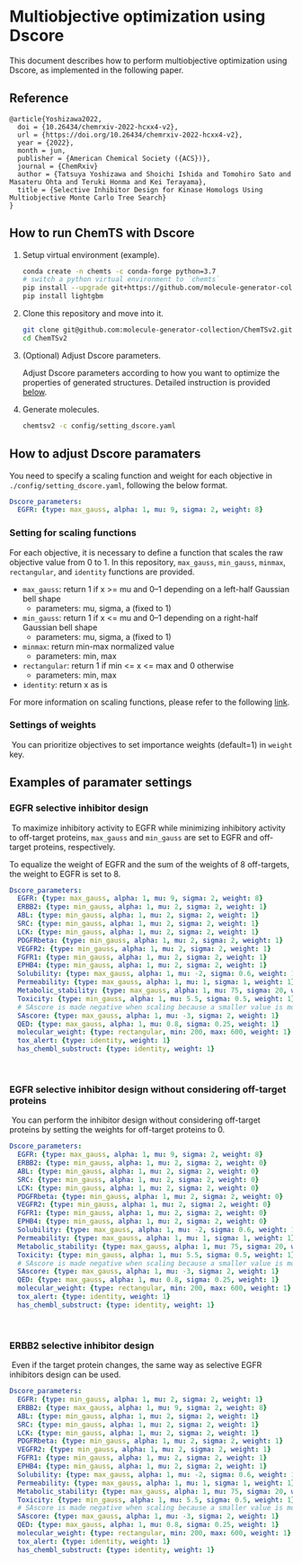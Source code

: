 # Multiobjective optimization using Dscore

This document describes how to perform multiobjective optimization using Dscore, as implemented in the following paper.

## Reference

```
@article{Yoshizawa2022,
  doi = {10.26434/chemrxiv-2022-hcxx4-v2},
  url = {https://doi.org/10.26434/chemrxiv-2022-hcxx4-v2},
  year = {2022},
  month = jun,
  publisher = {American Chemical Society ({ACS})},
  journal = {ChemRxiv}
  author = {Tatsuya Yoshizawa and Shoichi Ishida and Tomohiro Sato and Masateru Ohta and Teruki Honma and Kei Terayama},
  title = {Selective Inhibitor Design for Kinase Homologs Using Multiobjective Monte Carlo Tree Search}
}
```

## How to run ChemTS with Dscore

1. Setup virtual environment (example).

    ```bash
    conda create -n chemts -c conda-forge python=3.7
    # switch a python virtual environment to `chemts`
    pip install --upgrade git+https://github.com/molecule-generator-collection/ChemTSv2.git
    pip install lightgbm
    ```

2. Clone this repository and move into it.

    ```bash
    git clone git@github.com:molecule-generator-collection/ChemTSv2.git
    cd ChemTSv2
    ```

3. (Optional) Adjust Dscore parameters.

   Adjust Dscore parameters according to how you want to optimize the properties of generated structures. Detailed instruction is provided [below](#How-to-adjust-Dscore-paramaters).
​
4. Generate molecules.

    ```bash
    chemtsv2 -c config/setting_dscore.yaml
    ```

## How to adjust Dscore paramaters

You need to specify a scaling function and weight for each objective in `./config/setting_dscore.yaml`, following the below format.

  ```yaml
  Dscore_parameters:
    EGFR: {type: max_gauss, alpha: 1, mu: 9, sigma: 2, weight: 8}
  ```

### Setting for scaling functions

For each objective, it is necessary to define a function that scales the raw objective value from 0 to 1.
In this repository, `max_gauss`, `min_gauss`, `minmax`, `rectangular`, and `identity` functions are provided.

- `max_gauss`: return 1 if x >= mu and 0–1 depending on a left-half Gaussian bell shape
  - parameters: mu, sigma, a (fixed to 1)
- `min_gauss`: return 1 if x <= mu and 0–1 depending on a right-half Gaussian bell shape
  - parameters: mu, sigma, a (fixed to 1)
- `minmax`: return min-max normalized value
  - parameters: min, max
- `rectangular`: return 1 if min <= x <= max and 0 otherwise
  - parameters: min, max
- `identity`: return x as is

For more information on scaling functions, please refer to the following [link](../chemtsv2/misc/README.md).

### Settings of weights
​
You can prioritize objectives to set importance weights (default=1) in `weight` key.
​

## Examples of paramater settings

### EGFR selective inhibitor design
​
To maximize inhibitory activity to EGFR while minimizing inhibitory activity to off-target proteins, `max_gauss` and `min_gauss` are set to EGFR and off-target proteins, respectively.

To equalize the weight of EGFR and ​the sum of the weights of 8 off-targets, the weight to EGFR is set to 8.
​
```yaml
Dscore_parameters:
  EGFR: {type: max_gauss, alpha: 1, mu: 9, sigma: 2, weight: 8}
  ERBB2: {type: min_gauss, alpha: 1, mu: 2, sigma: 2, weight: 1}
  ABL: {type: min_gauss, alpha: 1, mu: 2, sigma: 2, weight: 1}
  SRC: {type: min_gauss, alpha: 1, mu: 2, sigma: 2, weight: 1}
  LCK: {type: min_gauss, alpha: 1, mu: 2, sigma: 2, weight: 1}
  PDGFRbeta: {type: min_gauss, alpha: 1, mu: 2, sigma: 2, weight: 1}
  VEGFR2: {type: min_gauss, alpha: 1, mu: 2, sigma: 2, weight: 1}
  FGFR1: {type: min_gauss, alpha: 1, mu: 2, sigma: 2, weight: 1}
  EPHB4: {type: min_gauss, alpha: 1, mu: 2, sigma: 2, weight: 1}
  Solubility: {type: max_gauss, alpha: 1, mu: -2, sigma: 0.6, weight: 1}
  Permeability: {type: max_gauss, alpha: 1, mu: 1, sigma: 1, weight: 1}
  Metabolic_stability: {type: max_gauss, alpha: 1, mu: 75, sigma: 20, weight: 1}
  Toxicity: {type: min_gauss, alpha: 1, mu: 5.5, sigma: 0.5, weight: 1}
  # SAscore is made negative when scaling because a smaller value is more desirable.
  SAscore: {type: max_gauss, alpha: 1, mu: -3, sigma: 2, weight: 1}
  QED: {type: max_gauss, alpha: 1, mu: 0.8, sigma: 0.25, weight: 1}
  molecular_weight: {type: rectangular, min: 200, max: 600, weight: 1}
  tox_alert: {type: identity, weight: 1}
  has_chembl_substruct: {type: identity, weight: 1}
```
​
### EGFR selective inhibitor design without considering off-target proteins
​
You can perform the inhibitor design without considering off-target proteins by setting the weights for off-target proteins to 0.
​
```yaml
Dscore_parameters:
  EGFR: {type: max_gauss, alpha: 1, mu: 9, sigma: 2, weight: 8}
  ERBB2: {type: min_gauss, alpha: 1, mu: 2, sigma: 2, weight: 0}
  ABL: {type: min_gauss, alpha: 1, mu: 2, sigma: 2, weight: 0}
  SRC: {type: min_gauss, alpha: 1, mu: 2, sigma: 2, weight: 0}
  LCK: {type: min_gauss, alpha: 1, mu: 2, sigma: 2, weight: 0}
  PDGFRbeta: {type: min_gauss, alpha: 1, mu: 2, sigma: 2, weight: 0}
  VEGFR2: {type: min_gauss, alpha: 1, mu: 2, sigma: 2, weight: 0}
  FGFR1: {type: min_gauss, alpha: 1, mu: 2, sigma: 2, weight: 0}
  EPHB4: {type: min_gauss, alpha: 1, mu: 2, sigma: 2, weight: 0}
  Solubility: {type: max_gauss, alpha: 1, mu: -2, sigma: 0.6, weight: 1}
  Permeability: {type: max_gauss, alpha: 1, mu: 1, sigma: 1, weight: 1}
  Metabolic_stability: {type: max_gauss, alpha: 1, mu: 75, sigma: 20, weight: 1}
  Toxicity: {type: min_gauss, alpha: 1, mu: 5.5, sigma: 0.5, weight: 1}
  # SAscore is made negative when scaling because a smaller value is more desirable.
  SAscore: {type: max_gauss, alpha: 1, mu: -3, sigma: 2, weight: 1}
  QED: {type: max_gauss, alpha: 1, mu: 0.8, sigma: 0.25, weight: 1}
  molecular_weight: {type: rectangular, min: 200, max: 600, weight: 1}
  tox_alert: {type: identity, weight: 1}
  has_chembl_substruct: {type: identity, weight: 1}
```
​
### ERBB2 selective inhibitor design
​
Even if the target protein changes, the same way as selective EGFR inhibitors design can be used.
​
```yaml
Dscore_parameters:
  EGFR: {type: min_gauss, alpha: 1, mu: 2, sigma: 2, weight: 1}
  ERBB2: {type: max_gauss, alpha: 1, mu: 9, sigma: 2, weight: 8}
  ABL: {type: min_gauss, alpha: 1, mu: 2, sigma: 2, weight: 1}
  SRC: {type: min_gauss, alpha: 1, mu: 2, sigma: 2, weight: 1}
  LCK: {type: min_gauss, alpha: 1, mu: 2, sigma: 2, weight: 1}
  PDGFRbeta: {type: min_gauss, alpha: 1, mu: 2, sigma: 2, weight: 1}
  VEGFR2: {type: min_gauss, alpha: 1, mu: 2, sigma: 2, weight: 1}
  FGFR1: {type: min_gauss, alpha: 1, mu: 2, sigma: 2, weight: 1}
  EPHB4: {type: min_gauss, alpha: 1, mu: 2, sigma: 2, weight: 1}
  Solubility: {type: max_gauss, alpha: 1, mu: -2, sigma: 0.6, weight: 1}
  Permeability: {type: max_gauss, alpha: 1, mu: 1, sigma: 1, weight: 1}
  Metabolic_stability: {type: max_gauss, alpha: 1, mu: 75, sigma: 20, weight: 1}
  Toxicity: {type: min_gauss, alpha: 1, mu: 5.5, sigma: 0.5, weight: 1}
  # SAscore is made negative when scaling because a smaller value is more desirable.
  SAscore: {type: max_gauss, alpha: 1, mu: -3, sigma: 2, weight: 1}
  QED: {type: max_gauss, alpha: 1, mu: 0.8, sigma: 0.25, weight: 1}
  molecular_weight: {type: rectangular, min: 200, max: 600, weight: 1}
  tox_alert: {type: identity, weight: 1}
  has_chembl_substruct: {type: identity, weight: 1}
```
